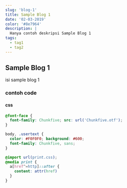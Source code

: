 ```yaml
---
slug: 'blog-1'
title: Sample Blog 1
date: '02-03-2019'
color: '#8e7964'
description: |
  Hanya contoh deskripsi Sample Blog 1
tags:
  - tag1
  - tag2
---
```


## Sample Blog 1

isi sample blog 1

### contoh code 

#### css

```css
@font-face {
  font-family: Chunkfive; src: url('Chunkfive.otf');
}

body, .usertext {
  color: #F0F0F0; background: #600;
  font-family: Chunkfive, sans;
}

@import url(print.css);
@media print {
  a[href^=http]::after {
    content: attr(href)
  }
}
```